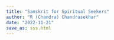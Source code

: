 ```yaml
---
title: "Sanskrit for Spiritual Seekers"
author: "R (Chandra) Chandrasekhar"
date: "2022-11-21"
save_as: sss.html
---
```


